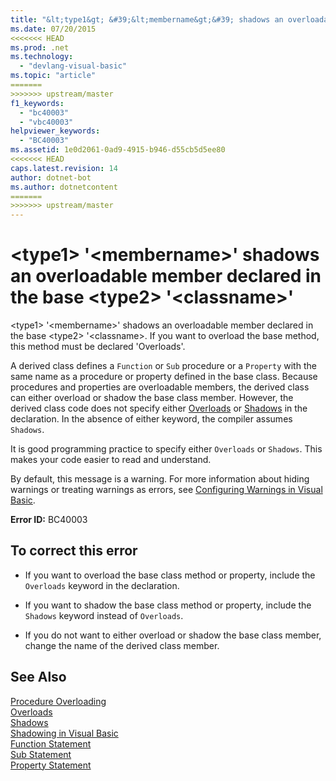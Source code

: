 ```yaml
---
title: "&lt;type1&gt; &#39;&lt;membername&gt;&#39; shadows an overloadable member declared in the base &lt;type2&gt; &#39;&lt;classname&gt;&#39;"
ms.date: 07/20/2015
<<<<<<< HEAD
ms.prod: .net
ms.technology: 
  - "devlang-visual-basic"
ms.topic: "article"
=======
>>>>>>> upstream/master
f1_keywords: 
  - "bc40003"
  - "vbc40003"
helpviewer_keywords: 
  - "BC40003"
ms.assetid: 1e0d2061-0ad9-4915-b946-d55cb5d5ee80
<<<<<<< HEAD
caps.latest.revision: 14
author: dotnet-bot
ms.author: dotnetcontent
=======
>>>>>>> upstream/master
---
```

# &lt;type1&gt; &#39;&lt;membername&gt;&#39; shadows an overloadable member declared in the base &lt;type2&gt; &#39;&lt;classname&gt;&#39;
\<type1> '\<membername>' shadows an overloadable member declared in the base \<type2> '\<classname>. If you want to overload the base method, this method must be declared 'Overloads'.  
  
 A derived class defines a `Function` or `Sub` procedure or a `Property` with the same name as a procedure or property defined in the base class. Because procedures and properties are overloadable members, the derived class can either overload or shadow the base class member. However, the derived class code does not specify either [Overloads](../../visual-basic/language-reference/modifiers/overloads.md) or [Shadows](../../visual-basic/language-reference/modifiers/shadows.md) in the declaration. In the absence of either keyword, the compiler assumes `Shadows`.  
  
 It is good programming practice to specify either `Overloads` or `Shadows`. This makes your code easier to read and understand.  
  
 By default, this message is a warning. For more information about hiding warnings or treating warnings as errors, see [Configuring Warnings in Visual Basic](/visualstudio/ide/configuring-warnings-in-visual-basic).  
  
 **Error ID:** BC40003  
  
## To correct this error  
  
-   If you want to overload the base class method or property, include the `Overloads` keyword in the declaration.  
  
-   If you want to shadow the base class method or property, include the `Shadows` keyword instead of `Overloads`.  
  
-   If you do not want to either overload or shadow the base class member, change the name of the derived class member.  
  
## See Also  
 [Procedure Overloading](../../visual-basic/programming-guide/language-features/procedures/procedure-overloading.md)  
 [Overloads](../../visual-basic/language-reference/modifiers/overloads.md)  
 [Shadows](../../visual-basic/language-reference/modifiers/shadows.md)  
 [Shadowing in Visual Basic](../../visual-basic/programming-guide/language-features/declared-elements/shadowing.md)  
 [Function Statement](../../visual-basic/language-reference/statements/function-statement.md)  
 [Sub Statement](../../visual-basic/language-reference/statements/sub-statement.md)  
 [Property Statement](../../visual-basic/language-reference/statements/property-statement.md)
